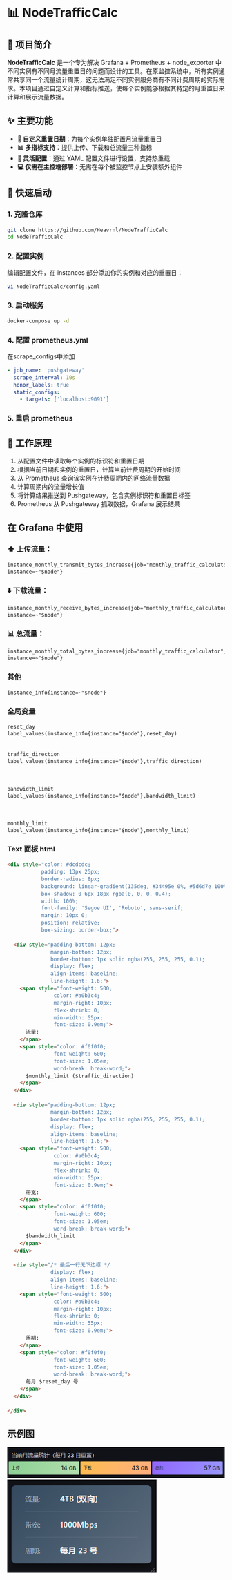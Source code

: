 # 📊 NodeTrafficCalc

## 📝 项目简介

**NodeTrafficCalc** 是一个专为解决 Grafana + Prometheus + node_exporter 中不同实例有不同月流量重置日的问题而设计的工具。在原监控系统中，所有实例通常共享同一个流量统计周期，这无法满足不同实例服务商有不同计费周期的实际需求。本项目通过自定义计算和指标推送，使每个实例能够根据其特定的月重置日来计算和展示流量数据。



## ✨ 主要功能

- **📆 自定义重置日期**：为每个实例单独配置月流量重置日
- **📊 多指标支持**：提供上传、下载和总流量三种指标
- **🔧 灵活配置**：通过 YAML 配置文件进行设置，支持热重载
- **💻 仅需在主控端部署**：无需在每个被监控节点上安装额外组件

## 🚀 快速启动

###  1. 克隆仓库

```bash
git clone https://github.com/Heavrnl/NodeTrafficCalc
cd NodeTrafficCalc
```
###  2. 配置实例

编辑配置文件，在 instances 部分添加你的实例和对应的重置日：
```bash
vi NodeTrafficCalc/config.yaml
```

### 3. 启动服务
```bash
docker-compose up -d
```

### 4. 配置 prometheus.yml
在scrape_configs中添加
```yaml
- job_name: 'pushgateway'
  scrape_interval: 10s
  honor_labels: true
  static_configs:
    - targets: ['localhost:9091']
```
### 5. 重启 prometheus

## 🔧 工作原理

1. 从配置文件中读取每个实例的标识符和重置日期
2. 根据当前日期和实例的重置日，计算当前计费周期的开始时间
3. 从 Prometheus 查询该实例在计费周期内的网络流量数据
4. 计算周期内的流量增长值
5. 将计算结果推送到 Pushgateway，包含实例标识符和重置日标签
6. Prometheus 从 Pushgateway 抓取数据，Grafana 展示结果

## 在 Grafana 中使用

### ⬆️ 上传流量：
```
instance_monthly_transmit_bytes_increase{job="monthly_traffic_calculator", instance=~"$node"}
```

### ⬇️ 下载流量：
```
instance_monthly_receive_bytes_increase{job="monthly_traffic_calculator", instance=~"$node"}
```

### 📊 总流量：
```
instance_monthly_total_bytes_increase{job="monthly_traffic_calculator", instance=~"$node"}
```

### 其他
```
instance_info{instance=~"$node"}
```

### 全局变量
```
reset_day
label_values(instance_info{instance="$node"},reset_day)	


traffic_direction
label_values(instance_info{instance="$node"},traffic_direction)	



bandwidth_limit
label_values(instance_info{instance="$node"},bandwidth_limit)	



monthly_limit
label_values(instance_info{instance="$node"},monthly_limit)
```

### Text 面板 html
```html
<div style="color: #dcdcdc; 
           padding: 13px 25px; 
           border-radius: 8px; 
           background: linear-gradient(135deg, #34495e 0%, #5d6d7e 100%); 
           box-shadow: 0 6px 18px rgba(0, 0, 0, 0.4); 
           width: 100%; 
           font-family: 'Segoe UI', 'Roboto', sans-serif; 
           margin: 10px 0; 
           position: relative;
           box-sizing: border-box;">
  
  <div style="padding-bottom: 12px; 
              margin-bottom: 12px; 
              border-bottom: 1px solid rgba(255, 255, 255, 0.1); 
              display: flex; 
              align-items: baseline; 
              line-height: 1.6;">
    <span style="font-weight: 500; 
               color: #a0b3c4; 
               margin-right: 10px; 
               flex-shrink: 0; 
               min-width: 55px; 
               font-size: 0.9em;">
      流量:
    </span>
    <span style="color: #f0f0f0; 
               font-weight: 600; 
               font-size: 1.05em; 
               word-break: break-word;">
      $monthly_limit ($traffic_direction)
    </span>
  </div>
  
  <div style="padding-bottom: 12px; 
              margin-bottom: 12px; 
              border-bottom: 1px solid rgba(255, 255, 255, 0.1); 
              display: flex; 
              align-items: baseline; 
              line-height: 1.6;">
    <span style="font-weight: 500; 
               color: #a0b3c4; 
               margin-right: 10px; 
               flex-shrink: 0; 
               min-width: 55px; 
               font-size: 0.9em;">
      带宽:
    </span>
    <span style="color: #f0f0f0; 
               font-weight: 600; 
               font-size: 1.05em; 
               word-break: break-word;">
      $bandwidth_limit
    </span>
  </div>
  
  <div style="/* 最后一行无下边框 */
              display: flex; 
              align-items: baseline; 
              line-height: 1.6;"> 
    <span style="font-weight: 500; 
               color: #a0b3c4; 
               margin-right: 10px; 
               flex-shrink: 0; 
               min-width: 55px; 
               font-size: 0.9em;">
      周期:
    </span>
    <span style="color: #f0f0f0; 
               font-weight: 600; 
               font-size: 1.05em; 
               word-break: break-word;">
      每月 $reset_day 号
    </span>
  </div>

</div>
```

## 示例图
![image](./imgs/2.png)
![image](./imgs/1.png)

